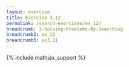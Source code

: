```yaml
---
layout: exercise
title: Exercise 3.12
permalink: /search-exercises/ex_12/
breadcrumb: 3-Solving-Problems-By-Searching
breadcrumb2: ex_12
breadcrumb5: ex3.11
---
```


{% include mathjax_support %}

